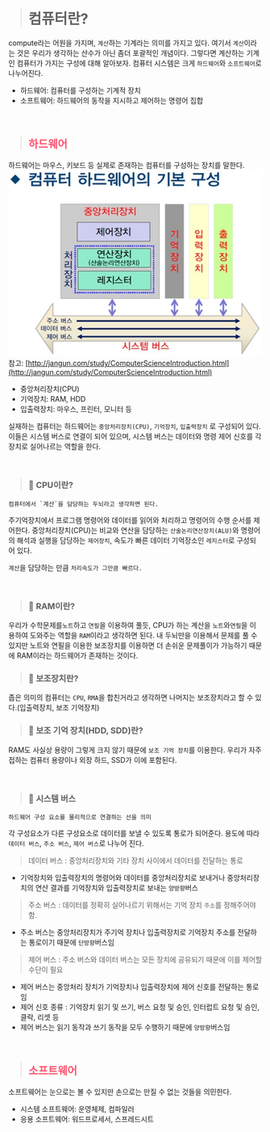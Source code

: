> # 컴퓨터란?
compute라는 어원을 가지며, `계산`하는 기계라는 의미를 가지고 있다. 여기서 `계산`이라는 것은 우리가 생각하는 산수가 아닌 좀더 포괄적인 개념이다. 그렇다면 계산하는 기계인 컴퓨터가 가지는 구성에 대해 알아보자. 컴퓨터 시스템은 크게 `하드웨어`와 `소프트웨어`로 나누어진다.

- 하드웨어: 컴퓨터를 구성하는 기계적 장치
- 소프트웨어: 하드웨어의 동작을 지시하고 제어하는 명령어 집합

<br>

> ## <span style='color:hsl(350, 100%, 66%);'>하드웨어</span>
하드웨어는 마우스, 키보드 등 실제로 존재하는 컴퓨터를 구성하는 장치를 말한다.
![Alt text](../../resources/hardware-architecture-001.jpeg)
참고: [http://jangun.com/study/ComputerScienceIntroduction.html](http://jangun.com/study/ComputerScienceIntroduction.html)
- 중앙처리장치(CPU)
- 기억장치: RAM, HDD
- 입출력장치: 마우스, 프린터, 모니터 등

실재하는 컴퓨터는 하드웨어는 `중앙처리장치(CPU)`, `기억장치`, `입출력장치` 로 구성되어 있다. 이들은 시스템 버스로 연결이 되어 있으며, 시스템 버스는 데이터와 명령 제어 신호를 각 장치로 실어나르는 역할을 한다.

<br>

> ### 🔖 CPU이란?
    컴퓨터에서 `계산`을 담당하는 두뇌라고 생각하면 된다. 
주기억장치에서 프로그램 명령어와 데이터를 읽어와 처리하고 명령어의 수행 순서를 제어한다. 중앙처리장치(CPU)는 비교와 연산을 담당하는 `산술논리연산장치(ALU)`와 명령어의 해석과 실행을 담당하는 `제어장치`, 속도가 빠른 데이터 기억장소인 `레지스터`로 구성되어 있다.

`계산`을 담당하는 만큼 `처리속도가 그만큼 빠르다.`

<br>

> ### 🔖 RAM이란?
우리가 수학문제를`노트`하고 `연필`을 이용하여 풀듯, CPU가 하는 계산을 `노트`와`연필`을 이용하여 도와주는 역할을 `RAM`이라고 생각하면 된다. 내 두뇌만을 이용해서 문제를 풀 수 있지만 노트와 연필을 이용한 보조장치를 이용하면 더 손쉬운 문제풀이가 가능하기 때문에 RAM이라는 하드웨어가 존재하는 것이다.

> ### 🔖 보조장치란?
좁은 의미의 컴퓨터는 `CPU`, `RMA`을 합친거라고 생각하면 나머지는 보조장치라고 할 수 있다.(입출력장치, 보조 기억장치)

> ### 🔖 보조 기억 장치(HDD, SDD)란?
RAM도 사실상 용량이 그렇게 크지 않기 때문에 `보조 기억 장치`를 이용한다. 우리가 자주 접하는 컴퓨터 용량이나 외장 하드, SSD가 이에 포함된다.

<br>

> ### 🔖 시스템 버스
    하드웨어 구성 요소를 물리적으로 연결하는 선을 의미
각 구성요소가 다른 구성요소로 데이터를 보낼 수 있도록 통로가 되어준다. 용도에 따라 `데이터 버스`, `주소 버스`, `제어 버스`로 나누어 진다.

> 데이터 버스 : 중앙처리장치와 기타 장치 사이에서 데이터를 전달하는 통로
- 기억장치와 입출력장치의 명령어와 데이터를 중앙처리장치로 보내거나 중앙처리장치의 연산 결과를 기억장치와 입출력장치로 보내는 `양방향`버스

> 주소 버스 : 데이터를 정확히 실어나르기 위해서는 기억 장치 `주소`를 정해주어야 함.   
-  주소 버스는 중앙처리장치가 주기억 장치나 입출력장치로 기억장치 주소를 전달하는 통로이기 때문에 `단방향`버스임

> 제어 버스 : 주소 버스와 데이터 버스는 모든 장치에 공유되기 때문에 이를 제어할 수단이 필요
- 제어 버스는 중앙처리 장치가 기억장치나 입출력장치에 제어 신호를 전달하는 통로임
- 제어 신호 종류 : 기억장치 읽기 및 쓰기, 버스 요청 및 승인, 인터럽트 요청 및 승인, 클락, 리셋 등
- 제어 버스는 읽기 동작과 쓰기 동작을 모두 수행하기 때문에 `양방향`버스임


<br>


> ## <span style='color:hsl(350, 100%, 66%);'>소프트웨어</span>
소프트웨어는 눈으로는 볼 수 있지만 손으로는 만질 수 없는 것들을 의민한다.
- 시스템 소프트웨어: 운영체제, 컴파일러
- 응용 소프트웨어: 워드프로세서, 스프레드시트
